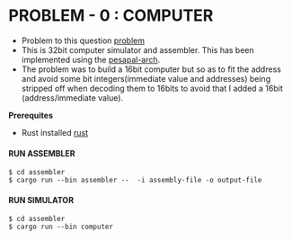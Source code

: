  # PROBLEM - 0 : COMPUTER
 -  Problem to this question [problem](https://github.com/wxmbugu/computer/blob/main/PROBLEM.md)
 - This is 32bit computer simulator and assembler. This has been implemented using the [pesapal-arch](https://github.com/wxmbugu/computer/blob/main/assembler/isa.arch).
  - The problem was to build a 16bit computer but so as to fit the address and avoid some bit integers(immediate value and addresses) being stripped off when decoding them to 16bits  to avoid that I added a 16bit (address/immediate value).  
  

 **Prerequites**
  - Rust installed [rust](https://www.rust-lang.org/tools/install)

#### RUN ASSEMBLER
```
$ cd assembler
$ cargo run --bin assembler --  -i assembly-file -o output-file     
```

#### RUN SIMULATOR
```
$ cd assembler
$ cargo run --bin computer  
```


